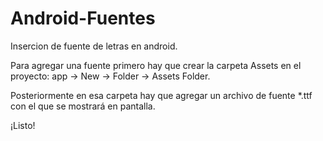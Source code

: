 # Android-Fuentes

Insercion de fuente de letras en android.

Para agregar una fuente primero hay que crear la carpeta Assets en el proyecto:
app -> New -> Folder -> Assets Folder.

Posteriormente en esa carpeta hay que agregar un archivo de fuente *.ttf con el que se mostrará en pantalla.

¡Listo!
